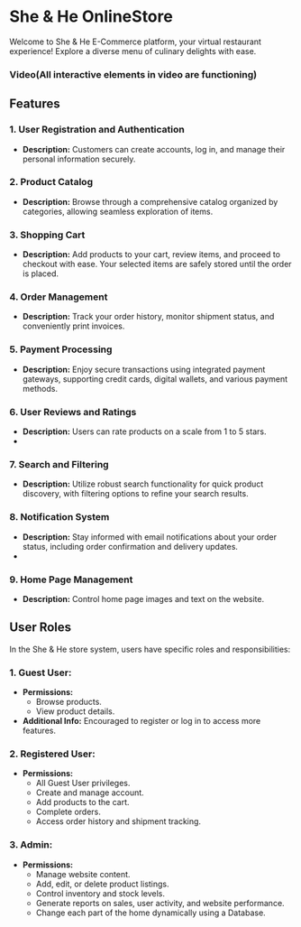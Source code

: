 # She & He OnlineStore

Welcome to She & He E-Commerce platform, your virtual restaurant experience! Explore a diverse menu of culinary delights with ease.

### Video(All interactive elements in video are functioning)


## Features

### 1. User Registration and Authentication
- **Description:** Customers can create accounts, log in, and manage their personal information securely.
  
### 2. Product Catalog
- **Description:** Browse through a comprehensive catalog organized by categories, allowing seamless exploration of items.
  
### 3. Shopping Cart
- **Description:** Add products to your cart, review items, and proceed to checkout with ease. Your selected items are safely stored until the order is placed.

### 4. Order Management
- **Description:** Track your order history, monitor shipment status, and conveniently print invoices.

### 5. Payment Processing
- **Description:** Enjoy secure transactions using integrated payment gateways, supporting credit cards, digital wallets, and various payment methods.
  
### 6. User Reviews and Ratings
- **Description:** Users can rate products on a scale from 1 to 5 stars.
- 
### 7. Search and Filtering
- **Description:** Utilize robust search functionality for quick product discovery, with filtering options to refine your search results.
  
### 8. Notification System
- **Description:** Stay informed with email notifications about your order status, including order confirmation and delivery updates.
- 
### 9. Home Page Management
- **Description:** Control home page images and text on the website.

## User Roles

In the She & He store system, users have specific roles and responsibilities:

### 1. Guest User:
- **Permissions:**
  - Browse products.
  - View product details.
- **Additional Info:** Encouraged to register or log in to access more features.

### 2. Registered User:
- **Permissions:**
  - All Guest User privileges.
  - Create and manage account.
  - Add products to the cart.
  - Complete orders.
  - Access order history and shipment tracking.
  
### 3. Admin:
- **Permissions:**
  - Manage website content.
  - Add, edit, or delete product listings.
  - Control inventory and stock levels.
  - Generate reports on sales, user activity, and website performance.
  - Change each part of the home dynamically using a Database.
